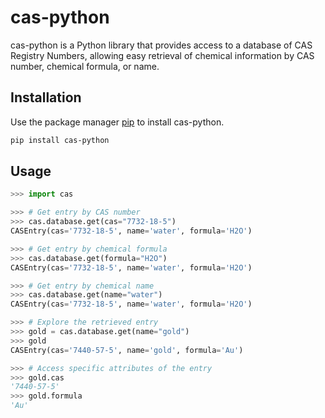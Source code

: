 # cas-python

cas-python is a Python library that provides access to a database of CAS Registry Numbers, allowing easy retrieval of chemical information by CAS number, chemical formula, or name.

## Installation

Use the package manager [pip](https://pip.pypa.io/en/stable/) to install cas-python.

```bash
pip install cas-python
```

## Usage

```python
>>> import cas

>>> # Get entry by CAS number
>>> cas.database.get(cas="7732-18-5")
CASEntry(cas='7732-18-5', name='water', formula='H2O')

>>> # Get entry by chemical formula
>>> cas.database.get(formula="H2O")
CASEntry(cas='7732-18-5', name='water', formula='H2O')

>>> # Get entry by chemical name
>>> cas.database.get(name="water")
CASEntry(cas='7732-18-5', name='water', formula='H2O')

>>> # Explore the retrieved entry
>>> gold = cas.database.get(name="gold")
>>> gold
CASEntry(cas='7440-57-5', name='gold', formula='Au')

>>> # Access specific attributes of the entry
>>> gold.cas
'7440-57-5'
>>> gold.formula
'Au'
```
